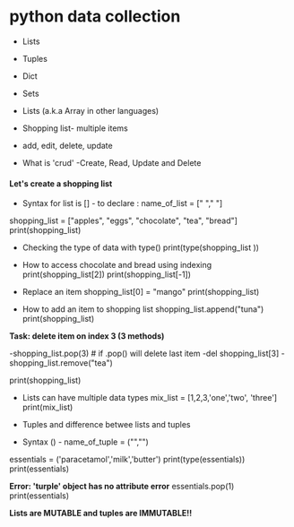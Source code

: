 # python data collection
- Lists
- Tuples
- Dict
- Sets

- Lists (a.k.a Array in other languages)


- Shopping list- multiple items
- add, edit, delete, update
- What is 'crud' -Create, Read, Update and Delete


#### Let's create a shopping list
- Syntax for list is [] - to declare : name_of_list = [" "," "]

shopping_list = ["apples", "eggs", "chocolate", "tea", "bread"]
print(shopping_list)

- Checking the type of data with type()
print(type(shopping_list ))

- How to access chocolate and bread using indexing
print(shopping_list[2])
print(shopping_list[-1])

- Replace an item
shopping_list[0] = "mango"
print(shopping_list)

- How to add an item to shopping list
shopping_list.append("tuna")
print(shopping_list)

 **Task: delete item on index 3 (3 methods)**

-shopping_list.pop(3) # if .pop() will delete last item
-del shopping_list[3]
-shopping_list.remove("tea")

print(shopping_list)

- Lists can have multiple data types
mix_list = [1,2,3,'one','two', 'three']
print(mix_list)

- Tuples and difference betwee lists and tuples
- Syntax () - name_of_tuple = ("","")

essentials = ('paracetamol','milk','butter')
print(type(essentials))
print(essentials)

 **Error: 'turple' object has no attribute error**
essentials.pop(1)
print(essentials)

 **Lists are MUTABLE and tuples are IMMUTABLE!!**


